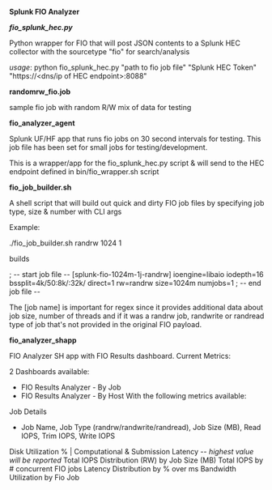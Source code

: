 **Splunk FIO Analyzer**

***fio_splunk_hec.py***

Python wrapper for FIO that will post JSON contents to a Splunk HEC collector with the sourcetype "fio" for search/analysis

*usage*:
python fio_splunk_hec.py "path to fio job file" "Splunk HEC Token" "https://<dns/ip of HEC endpoint>:8088"
  
**randomrw_fio.job**

sample fio job with random R/W mix of data for testing

**fio_analyzer_agent**

Splunk UF/HF app that runs fio jobs on 30 second intervals for testing. This job file has been set for small jobs for testing/development.

This is a wrapper/app for the fio_splunk_hec.py script & will send to the HEC endpoint defined in bin/fio_wrapper.sh script

**fio_job_builder.sh**

A shell script that will build out quick and dirty FIO job files by specifying job type, size & number with CLI args

Example:

./fio_job_builder.sh randrw 1024 1

builds

; -- start job file --
[splunk-fio-1024m-1j-randrw]
ioengine=libaio
iodepth=16
bssplit=4k/50:8k/:32k/
direct=1
rw=randrw
size=1024m
numjobs=1
; -- end job file --

The [job name] is important for regex since it provides additional data about job size, number of threads and if it was a randrw job, randwrite or randread type of job that's not provided in the original FIO payload.

**fio_analyzer_shapp**

FIO Analyzer SH app with FIO Results dashboard. Current Metrics:

2 Dashboards available:
- FIO Results Analyzer - By Job
- FIO Results Analyzer - By Host
With the following metrics available:

Job Details
 - Job Name, Job Type (randrw/randwrite/randread), Job Size (MB), Read IOPS, Trim IOPS, Write IOPS

Disk Utilization % | Computational & Submission Latency -- *highest value will be reported*
Total IOPS Distribution (RW) by Job Size (MB)
Total IOPS by # concurrent FIO jobs
Latency Distribution by % over ms
Bandwidth Utilization by Fio Job
